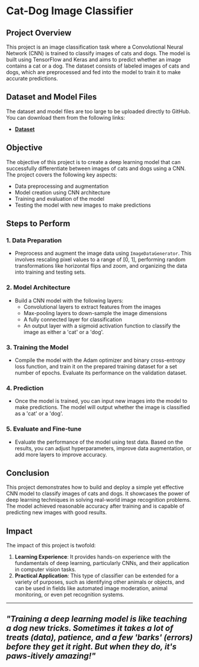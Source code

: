 # Cat-Dog Image Classifier

## Project Overview

This project is an image classification task where a Convolutional Neural Network (CNN) is trained to classify images of cats and dogs. The model is built using TensorFlow and Keras and aims to predict whether an image contains a cat or a dog. The dataset consists of labeled images of cats and dogs, which are preprocessed and fed into the model to train it to make accurate predictions.

## Dataset and Model Files

The dataset and model files are too large to be uploaded directly to GitHub. You can download them from the following links:
- [**Dataset**](https://drive.google.com/file/d/1nDqpPQVxTz6Qdp9braTCnQR-SHV1n_Hh/view?usp=sharing)

## Objective

The objective of this project is to create a deep learning model that can successfully differentiate between images of cats and dogs using a CNN. The project covers the following key aspects:
- Data preprocessing and augmentation
- Model creation using CNN architecture
- Training and evaluation of the model
- Testing the model with new images to make predictions
  
## Steps to Perform

### 1. **Data Preparation**
   - Preprocess and augment the image data using `ImageDataGenerator`. This involves rescaling pixel values to a range of [0, 1], performing random transformations like horizontal flips and zoom, and organizing the data into training and testing sets.

### 2. **Model Architecture**
   - Build a CNN model with the following layers:
     - Convolutional layers to extract features from the images
     - Max-pooling layers to down-sample the image dimensions
     - A fully connected layer for classification
     - An output layer with a sigmoid activation function to classify the image as either a 'cat' or a 'dog'.

### 3. **Training the Model**
   - Compile the model with the Adam optimizer and binary cross-entropy loss function, and train it on the prepared training dataset for a set number of epochs. Evaluate its performance on the validation dataset.

### 4. **Prediction**
   - Once the model is trained, you can input new images into the model to make predictions. The model will output whether the image is classified as a 'cat' or a 'dog'.

### 5. **Evaluate and Fine-tune**
   - Evaluate the performance of the model using test data. Based on the results, you can adjust hyperparameters, improve data augmentation, or add more layers to improve accuracy.

## Conclusion

This project demonstrates how to build and deploy a simple yet effective CNN model to classify images of cats and dogs. It showcases the power of deep learning techniques in solving real-world image recognition problems. The model achieved reasonable accuracy after training and is capable of predicting new images with good results.

## Impact

The impact of this project is twofold:
1. **Learning Experience**: It provides hands-on experience with the fundamentals of deep learning, particularly CNNs, and their application in computer vision tasks.
2. **Practical Application**: This type of classifier can be extended for a variety of purposes, such as identifying other animals or objects, and can be used in fields like automated image moderation, animal monitoring, or even pet recognition systems.

---



## _"Training a deep learning model is like teaching a dog new tricks. Sometimes it takes a lot of treats (data), patience, and a few 'barks' (errors) before they get it right. But when they do, it's paws-itively amazing!"_
